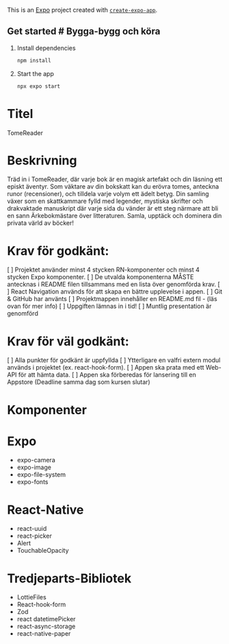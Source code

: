 This is an [Expo](https://expo.dev) project created with [`create-expo-app`](https://www.npmjs.com/package/create-expo-app).

## Get started # Bygga-bygg och köra

1. Install dependencies

   ```bash
   npm install
   ```

2. Start the app

   ```bash
   npx expo start
   ```

# Titel

TomeReader

# Beskrivning

Träd in i TomeReader, där varje bok är en magisk artefakt och din läsning ett episkt äventyr. Som väktare av din bokskatt kan du erövra tomes, anteckna runor (recensioner), och tilldela varje volym ett ädelt betyg. Din samling växer som en skattkammare fylld med legender, mystiska skrifter och drakvaktade manuskript där varje sida du vänder är ett steg närmare att bli en sann Ärkebokmästare över litteraturen. Samla, upptäck och dominera din privata värld av böcker!

# Krav för godkänt:

[ ] Projektet använder minst 4 stycken RN-komponenter och minst 4 stycken Expo komponenter.
[ ] De utvalda komponenterna MÅSTE antecknas i README filen tillsammans med en lista över genomförda krav.
[ ] React Navigation används för att skapa en bättre upplevelse i appen.
[ ] Git & GitHub har använts
[ ] Projektmappen innehåller en README.md fil - (läs ovan för mer info)
[ ] Uppgiften lämnas in i tid!
[ ] Muntlig presentation är genomförd

# Krav för väl godkänt:

[ ] Alla punkter för godkänt är uppfyllda
[ ] Ytterligare en valfri extern modul används i projektet (ex. react-hook-form).
[ ] Appen ska prata med ett Web-API för att hämta data.
[ ] Appen ska förberedas för lansering till en Appstore (Deadline samma dag som kursen slutar)

# Komponenter

# Expo

- expo-camera
- expo-image
- expo-file-system
- expo-fonts

# React-Native

- react-uuid
- react-picker
- Alert
- TouchableOpacity

# Tredjeparts-Bibliotek

- LottieFiles
- React-hook-form
- Zod
- react datetimePicker
- react-async-storage
- react-native-paper
